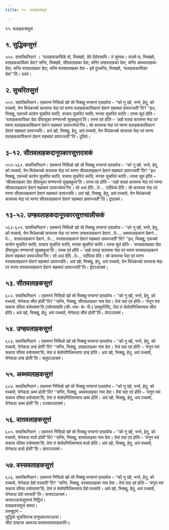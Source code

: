 ```yaml
---
title: ११. वलाहकसंयुत्तं

---
```

११. वलाहकसंयुत्तं  


## १. सुद्धिकसुत्तं

५५०. सावत्थिनिदानं । ‘‘वलाहककायिके वो, भिक्खवे, देवे देसेस्सामि। तं सुणाथ। कतमे च, भिक्खवे, वलाहककायिका देवा? सन्ति, भिक्खवे, सीतवलाहका देवा; सन्ति उण्हवलाहका देवा; सन्ति अब्भवलाहका देवा; सन्ति वातवलाहका देवा; सन्ति वस्सवलाहका देवा – इमे वुच्चन्ति, भिक्खवे, ‘वलाहककायिका देवा’’’ति। पठमं।  


## २. सुचरितसुत्तं

५५१. सावत्थिनिदानं। एकमन्तं निसिन्नो खो सो भिक्खु भगवन्तं एतदवोच – ‘‘को नु खो, भन्ते, हेतु, को पच्चयो, येन मिधेकच्चो कायस्स भेदा परं मरणा वलाहककायिकानं देवानं सहब्यतं उपपज्जती’’ति? ‘‘इध, भिक्खु, एकच्चो कायेन सुचरितं चरति, वाचाय सुचरितं चरति, मनसा सुचरितं चरति। तस्स सुतं होति – ‘वलाहककायिका देवा दीघायुका वण्णवन्तो सुखबहुला’ति। तस्स एवं होति – ‘अहो वताहं कायस्स भेदा परं मरणा वलाहककायिकानं देवानं सहब्यतं उपपज्जेय्य’न्ति। सो कायस्स भेदा परं मरणा वलाहककायिकानं देवानं सहब्यतं उपपज्जति। अयं खो, भिक्खु, हेतु, अयं पच्चयो, येन मिधेकच्चो कायस्स भेदा परं मरणा वलाहककायिकानं देवानं सहब्यतं उपपज्जती’’ति। दुतियं।  


## ३-१२. सीतवलाहकदानूपकारसुत्तदसकं

५५२-५६१. सावत्थिनिदानं। एकमन्तं निसिन्नो खो सो भिक्खु भगवन्तं एतदवोच – ‘‘को नु खो, भन्ते, हेतु, को पच्चयो, येन मिधेकच्चो कायस्स भेदा परं मरणा सीतवलाहकानं देवानं सहब्यतं उपपज्जती’’ति? ‘‘इध भिक्खु, एकच्चो कायेन सुचरितं चरति, वाचाय सुचरितं चरति, मनसा सुचरितं चरति। तस्स सुतं होति – ‘सीतवलाहका देवा दीघायुका वण्णवन्तो सुखबहुला’ति। तस्स एवं होति – ‘अहो वताहं कायस्स भेदा परं मरणा सीतवलाहकानं देवानं सहब्यतं उपपज्जेय्य’न्ति। सो अन्नं देति…पे॰… पदीपेय्यं देति। सो कायस्स भेदा परं मरणा सीतवलाहकानं देवानं सहब्यतं उपपज्जति। अयं खो, भिक्खु, हेतु, अयं पच्चयो, येन मिधेकच्चो कायस्स भेदा परं मरणा सीतवलाहकानं देवानं सहब्यतं उपपज्जती’’ति। द्वादसमं।  


## १३-५२. उण्हवलाहकदानूपकारसुत्तचालीसकं

५६२-६०१. सावत्थिनिदानं। एकमन्तं निसिन्नो खो सो भिक्खु भगवन्तं एतदवोच – ‘‘को नु खो, भन्ते, हेतु, को पच्चयो, येन मिधेकच्चो कायस्स भेदा परं मरणा उण्हवलाहकानं देवानं…पे॰… अब्भवलाहकानं देवानं…पे॰… वातवलाहकानं देवानं…पे॰… वस्सवलाहकानं देवानं सहब्यतं उपपज्जती’’ति? ‘‘इध, भिक्खु, एकच्चो कायेन सुचरितं चरति, वाचाय सुचरितं चरति, मनसा सुचरितं चरति। तस्स सुतं होति – ‘वस्सवलाहका देवा दीघायुका वण्णवन्तो सुखबहुला’ति। तस्स एवं होति – ‘अहो वताहं कायस्स भेदा परं मरणा वस्सवलाहकानं देवानं सहब्यतं उपपज्जेय्य’न्ति। सो अन्नं देति…पे॰… पदीपेय्यं देति। सो कायस्स भेदा परं मरणा वस्सवलाहकानं देवानं सहब्यतं उपपज्जति। अयं खो, भिक्खु, हेतु, अयं पच्चयो, येन मिधेकच्चो कायस्स भेदा परं मरणा वस्सवलाहकानं देवानं सहब्यतं उपपज्जती’’ति। द्वेपञ्ञासमं।  


## ५३. सीतवलाहकसुत्तं

६०२. सावत्थिनिदानं । एकमन्तं निसिन्नो खो सो भिक्खु भगवन्तं एतदवोच – ‘‘को नु खो, भन्ते, हेतु, को पच्चयो, येनेकदा सीतं होती’’ति? ‘‘सन्ति, भिक्खु, सीतवलाहका नाम देवा। तेसं यदा एवं होति – ‘यंनून मयं सकाय रतिया वसेय्यामा’ति [रमेय्यामाति (सी॰ स्या॰ कं॰ पी॰) एवमुपरिपि], तेसं तं चेतोपणिधिमन्वाय सीतं होति। अयं खो, भिक्खु, हेतु, अयं पच्चयो, येनेकदा सीतं होती’’ति। तेपञ्ञासमं।  


## ५४. उण्हवलाहकसुत्तं

६०३. सावत्थिनिदानं । एकमन्तं निसिन्नो खो सो भिक्खु भगवन्तं एतदवोच – ‘‘को नु खो, भन्ते, हेतु, को पच्चयो, येनेकदा उण्हं होती’’ति? ‘‘सन्ति, भिक्खु, उण्हवलाहका नाम देवा। तेसं यदा एवं होति – ‘यंनून मयं सकाय रतिया वसेय्यामा’ति, तेसं तं चेतोपणिधिमन्वाय उण्हं होति। अयं खो, भिक्खु, हेतु, अयं पच्चयो, येनेकदा उण्हं होती’’ति। चतुपञ्ञासमं।  


## ५५. अब्भवलाहकसुत्तं

६०४. सावत्थिनिदानं। एकमन्तं निसिन्नो खो सो भिक्खु भगवन्तं एतदवोच – ‘‘को नु खो, भन्ते, हेतु, को पच्चयो, येनेकदा अब्भं होती’’ति? ‘‘सन्ति, भिक्खु, अब्भवलाहका नाम देवा। तेसं यदा एवं होति – ‘यंनून मयं सकाय रतिया वसेय्यामा’ति, तेसं तं चेतोपणिधिमन्वाय अब्भं होति। अयं खो, भिक्खु, हेतु, अयं पच्चयो, येनेकदा अब्भं होती’’ति। पञ्चपञ्ञासमं।  


## ५६. वातवलाहकसुत्तं

६०५. सावत्थिनिदानं । एकमन्तं निसिन्नो खो सो भिक्खु भगवन्तं एतदवोच – ‘‘को नु खो, भन्ते, हेतु, को पच्चयो, येनेकदा वातो होती’’ति? ‘‘सन्ति, भिक्खु, वातवलाहका नाम देवा। तेसं यदा एवं होति – ‘यंनून मयं सकाय रतिया वसेय्यामा’ति, तेसं तं चेतोपणिधिमन्वाय वातो होति। अयं खो, भिक्खु, हेतु, अयं पच्चयो, येनेकदा वातो होती’’ति। छप्पञ्ञासमं।  


## ५७. वस्सवलाहकसुत्तं

६०६. सावत्थिनिदानं। एकमन्तं निसिन्नो खो सो भिक्खु भगवन्तं एतदवोच – ‘‘को नु खो, भन्ते, हेतु, को पच्चयो, येनेकदा देवो वस्सती’’ति? ‘‘सन्ति, भिक्खु, वस्सवलाहका नाम देवा। तेसं यदा एवं होति – ‘यंनून मयं सकाय रतिया वसेय्यामा’ति, तेसं तं चेतोपणिधिमन्वाय देवो वस्सति। अयं खो, भिक्खु, हेतु, अयं पच्चयो, येनेकदा देवो वस्सती’’ति। सत्तपञ्ञासमं।  
सत्तपञ्ञाससुत्तन्तं निट्ठितं।  
वलाहकसंयुत्तं समत्तं।  
तस्सुद्दानं –  
सुद्धिकं सुचरितञ्च दानूपकारपञ्ञासं।  
सीतं उण्हञ्च अब्भञ्च वातवस्सवलाहकाति॥  